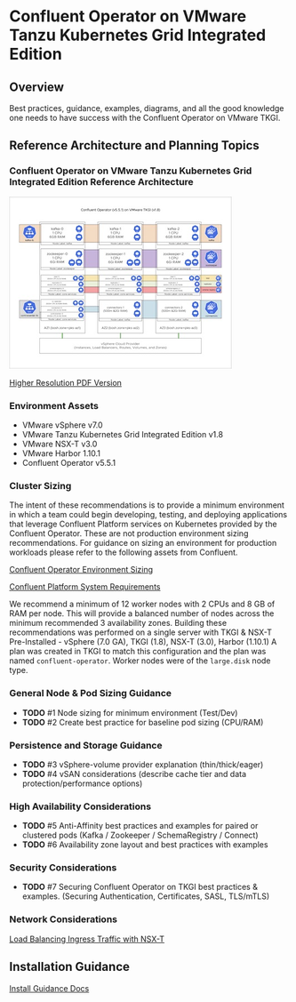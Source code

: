 # Confluent Operator on VMware Tanzu Kubernetes Grid Integrated Edition

## Overview

Best practices, guidance, examples, diagrams, and all the good knowledge one needs to have success with the Confluent Operator on VMware TKGI.

## Reference Architecture and Planning Topics

### Confluent Operator on VMware Tanzu Kubernetes Grid Integrated Edition Reference Architecture

![alt text](ref-arch-diagram/Confluent-Operator-TKGI-Reference-Architecture-Image.jpg "Confluent Operator on VMware Tanzu Kubernetes Grid Integrated Edition Reference Architecture")  

[Higher Resolution PDF Version](/ref-arch-diagram/Confluent-Operator-TKGI-Reference-Architecture-Diagram.pdf)

### Environment Assets

- VMware vSphere v7.0
- VMware Tanzu Kubernetes Grid Integrated Edition v1.8
- VMware NSX-T v3.0
- VMware Harbor 1.10.1
- Confluent Operator v5.5.1

### Cluster Sizing

The intent of these recommendations is to provide a minimum environment in which a team could begin developing, testing, and deploying applications that leverage Confluent Platform services on Kubernetes provided by the Confluent Operator. These are not production environment sizing recommendations. For guidance on sizing an environment for production workloads please refer to the following assets from Confluent.

[Confluent Operator Environment Sizing](https://docs.confluent.io/current/installation/operator/co-plan.html#co-env-sizing)

[Confluent Platform System Requirements](https://docs.confluent.io/current/installation/system-requirements.html)

We recommend a minimum of 12 worker nodes with 2 CPUs and 8 GB of RAM per node. This will provide a balanced number of nodes across the minimum recommended 3 availability zones. Building these recommendations was performed on a single server with TKGI & NSX-T Pre-Installed - vSphere (7.0 GA), TKGI (1.8), NSX-T (3.0), Harbor (1.10.1) A plan was created in TKGI to match this configuration and the plan was named `confluent-operator`. Worker nodes were of the `large.disk` node type.

### General Node & Pod Sizing Guidance

- **TODO** #1 Node sizing for minimum environment (Test/Dev)
- **TODO** #2 Create best practice for baseline pod sizing (CPU/RAM)

### Persistence and Storage Guidance

- **TODO** #3 vSphere-volume provider explanation (thin/thick/eager)
- **TODO** #4 vSAN considerations (describe cache tier and data protection/performance options)

[//]: # (vX - Portworx integration and their view of how they make the RA better.)

### High Availability Considerations

- **TODO** #5 Anti-Affinity best practices and examples for paired or clustered pods (Kafka / Zookeeper / SchemaRegistry / Connect)
- **TODO** #6 Availability zone layout and best practices with examples

### Security Considerations

- **TODO** #7 Securing Confluent Operator on TKGI best practices & examples. (Securing Authentication, Certificates, SASL, TLS/mTLS)

### Network Considerations

[Load Balancing Ingress Traffic with NSX-T](network-topics/README.md)

[//]: # (Create guidelines for deploying Confluent Operator on TKGI w/o NSX - Flannel, HAProxy Ingress, etc)

## Installation Guidance

[Install Guidance Docs](/install/README.md)
